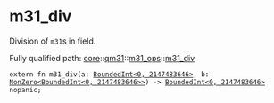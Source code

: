 # m31_div

Division of `m31`s in field.

Fully qualified path: [core](./core.md)::[qm31](./core-qm31.md)::[m31_ops](./core-qm31-m31_ops.md)::[m31_div](./core-qm31-m31_ops-m31_div.md)

<pre><code class="language-cairo">extern fn m31_div(a: <a href="core-internal-bounded_int-BoundedInt.html">BoundedInt&lt;0, 2147483646&gt;</a>, b: <a href="core-zeroable-NonZero.html">NonZero&lt;BoundedInt&lt;0, 2147483646&gt;&gt;</a>) -&gt; <a href="core-internal-bounded_int-BoundedInt.html">BoundedInt&lt;0, 2147483646&gt;</a> nopanic;</code></pre>

